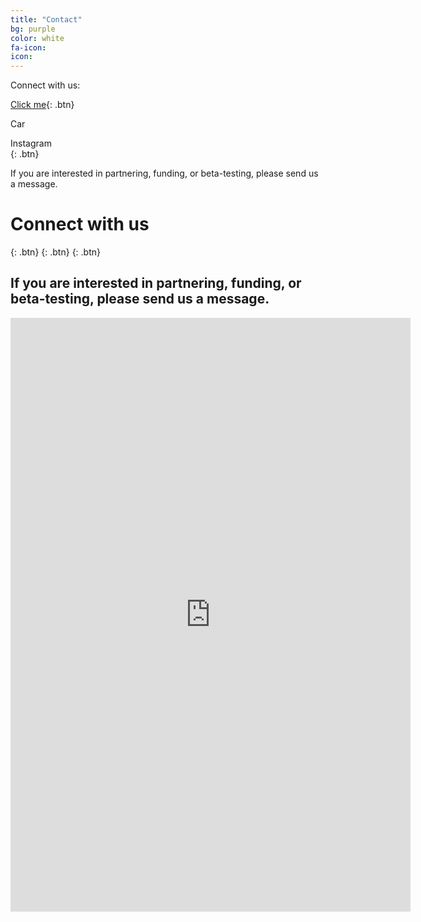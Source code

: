 ```yaml
---
title: "Contact"
bg: purple
color: white
fa-icon:
icon:
---
```


Connect with us:

[Click me](http://www.google.com){: .btn}   

Car    
<i class="fa fa-car"></i>  

Instagram    
[<i class="fa fa-instagram"></i>](https://www.instagram.com/novvacup/){: .btn}


If you are interested in partnering, funding, or beta-testing, please send us a message.


# Connect with us
[<i class="fa fa-instagram"></i>](https://www.instagram.com/novvacup/){: .btn}
[<i class="fa fa-facebook"></i>](https://www.facebook.com/novvabio/){: .btn}
[<i class="fa fa-twitter"></i>](https://twitter.com/novvacup){: .btn}


## If you are interested in partnering, funding, or beta-testing, please send us a message.

<iframe src="https://docs.google.com/forms/d/e/1FAIpQLScifzJhdLoxMJzQrzW_PpSoTOmboWwSMAXXlHY0mqgGV0uW4w/viewform?embedded=true" width="640" height="950" frameborder="0" marginheight="0" marginwidth="0">Loading…</iframe>
